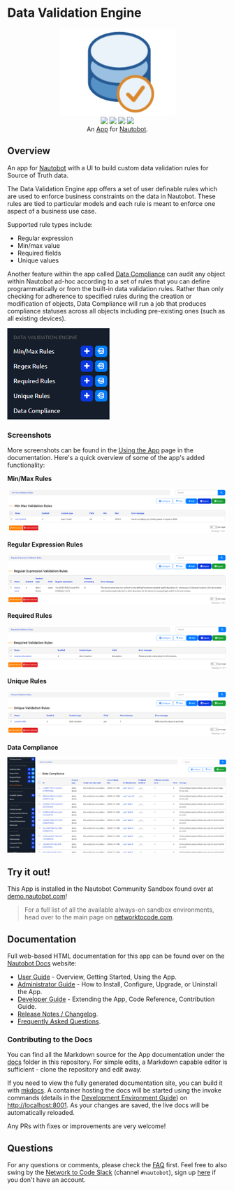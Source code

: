 # Data Validation Engine

<p align="center">
  <img src="https://raw.githubusercontent.com/nautobot/nautobot-app-data-validation-engine/develop/docs/images/icon-DataValidationEngine.png" class="logo" height="200px">
  <br>
  <a href="https://github.com/nautobot/nautobot-app-data-validation-engine/actions"><img src="https://github.com/nautobot/nautobot-app-data-validation-engine/actions/workflows/ci.yml/badge.svg?branch=main"></a>
  <a href="https://docs.nautobot.com/projects/data-validation/en/latest/"><img src="https://readthedocs.org/projects/nautobot-plugin-data-validation-engine/badge/"></a>
  <a href="https://pypi.org/project/nautobot-data-validation-engine/"><img src="https://img.shields.io/pypi/v/nautobot-data-validation-engine"></a>
  <a href="https://pypi.org/project/nautobot-data-validation-engine/"><img src="https://img.shields.io/pypi/dm/nautobot-data-validation-engine"></a>
  <br>
  An <a href="https://networktocode.com/nautobot-apps/">App</a> for <a href="https://nautobot.com/">Nautobot</a>.
</p>

## Overview

An app for [Nautobot](https://github.com/nautobot/nautobot) with a UI to build custom data validation rules for Source of Truth data.

The Data Validation Engine app offers a set of user definable rules which are used to enforce business constraints on the data in Nautobot. These rules are tied to particular models and each rule is meant to enforce one aspect of a business use case.

Supported rule types include:

- Regular expression
- Min/max value
- Required fields
- Unique values

Another feature within the app called [Data Compliance](https://docs.nautobot.com/projects/data-validation/en/latest/user/app_data_compliance/) can audit any object within Nautobot ad-hoc according to a set of rules that you can define programmatically or from the built-in data validation rules. Rather than only checking for adherence to specified rules during the creation or modification of objects, Data Compliance will run a job that produces compliance statuses across all objects including pre-existing ones (such as all existing devices).

![Dropdown](https://raw.githubusercontent.com/nautobot/nautobot-app-data-validation-engine/develop/docs/images/dropdown.png)

### Screenshots

More screenshots can be found in the [Using the App](https://docs.nautobot.com/projects/data-validation/en/latest/user/app_use_cases/) page in the documentation. Here's a quick overview of some of the app's added functionality:

**Min/Max Rules**

![Min/Max List](https://raw.githubusercontent.com/nautobot/nautobot-app-data-validation-engine/develop/docs/images/min-max-rules-list.png)

**Regular Expression Rules**

![Regex Rules List](https://raw.githubusercontent.com/nautobot/nautobot-app-data-validation-engine/develop/docs/images/regex-rules-list.png)

**Required Rules**

![Required Rules List](https://raw.githubusercontent.com/nautobot/nautobot-app-data-validation-engine/develop/docs/images/required-rules-list.png)

**Unique Rules**

![Unique Rules List](https://raw.githubusercontent.com/nautobot/nautobot-app-data-validation-engine/develop/docs/images/unique-rules-list.png)

**Data Compliance**

![Data Compliance Results List](https://raw.githubusercontent.com/nautobot/nautobot-app-data-validation-engine/develop/docs/images/data-compliance-results-list.png)

## Try it out!

This App is installed in the Nautobot Community Sandbox found over at [demo.nautobot.com](https://demo.nautobot.com/)!

> For a full list of all the available always-on sandbox environments, head over to the main page on [networktocode.com](https://www.networktocode.com/nautobot/sandbox-environments/).

## Documentation

Full web-based HTML documentation for this app can be found over on the [Nautobot Docs](https://docs.nautobot.com) website:

- [User Guide](https://docs.nautobot.com/projects/data-validation/en/latest/user/app_overview/) - Overview, Getting Started, Using the App.
- [Administrator Guide](https://docs.nautobot.com/projects/data-validation/en/latest/admin/install/) - How to Install, Configure, Upgrade, or Uninstall the App.
- [Developer Guide](https://docs.nautobot.com/projects/data-validation/en/latest/dev/contributing/) - Extending the App, Code Reference, Contribution Guide.
- [Release Notes / Changelog](https://docs.nautobot.com/projects/data-validation/en/latest/admin/release_notes/).
- [Frequently Asked Questions](https://docs.nautobot.com/projects/data-validation/en/latest/user/faq/).

### Contributing to the Docs

You can find all the Markdown source for the App documentation under the [docs](https://github.com/nautobot/nautobot-app-data-validation-engine/tree/develop/docs) folder in this repository. For simple edits, a Markdown capable editor is sufficient - clone the repository and edit away.

If you need to view the fully generated documentation site, you can build it with [mkdocs](https://www.mkdocs.org/). A container hosting the docs will be started using the invoke commands (details in the [Development Environment Guide](https://docs.nautobot.com/projects/data-validation/en/latest/dev/dev_environment/#docker-development-environment)) on [http://localhost:8001](http://localhost:8001). As your changes are saved, the live docs will be automatically reloaded.

Any PRs with fixes or improvements are very welcome!

## Questions

For any questions or comments, please check the [FAQ](https://docs.nautobot.com/projects/data-validation/en/latest/user/faq/) first. Feel free to also swing by the [Network to Code Slack](https://networktocode.slack.com/) (channel `#nautobot`), sign up [here](http://slack.networktocode.com/) if you don't have an account.

